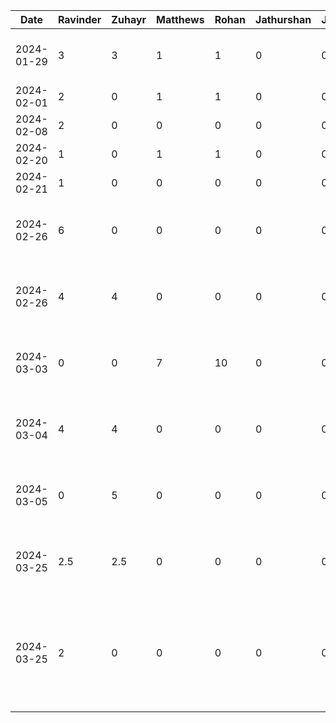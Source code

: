 Date | Ravinder | Zuhayr | Matthews | Rohan | Jathurshan | Japmeet | Task |
--- | --- | --- | --- |---|--- |--- |--- |
2024-01-29 | 3 | 3 | 1 | 1 | 0 | 0 | Initial Project Slide + Document Design |
2024-02-01 | 2 | 0 | 1 | 1 | 0 | 0 | Write Proposal |
2024-02-08 | 2 | 0 | 0 | 0 | 0 | 0 | Deliverable 2 |
2024-02-20 | 1 | 0 | 1 | 1 | 0 | 0 | Android Studio Prep |
2024-02-21 | 1 | 0 | 0 | 0 | 0 | 0 | Coding Initial Setup |
2024-02-26 | 6 | 0 | 0 | 0 | 0 | 0 | Working on feature - download and upload image sharing |
2024-02-26 | 4 | 4 | 0 | 0 | 0 | 0 | Pair-Programming - Adding auth and login sessions |
2024-03-03 | 0 | 0 | 7 | 10 | 0 | 0 | Pair-Programming - Work on event creation and display |
2024-03-04 | 4 | 4 | 0 | 0 | 0 | 0 | Pair-Programming - Finished image showcasing feature |
2024-03-05 | 0 | 5 | 0 | 0 | 0 | 0 | Singlehandedly created calendar page and updated nav bar |
2024-03-25 | 2.5 | 2.5 | 0 | 0 | 0 | 0 | Refactoring and making calendar editable by hourly view |
2024-03-25 | 2 | 0 | 0 | 0 | 0 | 0 | Update images and event in database, add sign-out, research map integration (no easy way rn, holding off on it) |
